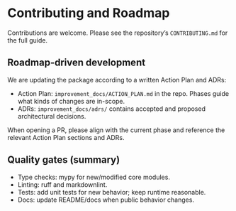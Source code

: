 # Contributing and Roadmap

Contributions are welcome. Please see the repository’s `CONTRIBUTING.md` for the full guide.

## Roadmap-driven development

We are updating the package according to a written Action Plan and ADRs:

- Action Plan: `improvement_docs/ACTION_PLAN.md` in the repo. Phases guide what kinds of changes are in-scope.
- ADRs: `improvement_docs/adrs/` contains accepted and proposed architectural decisions.

When opening a PR, please align with the current phase and reference the relevant Action Plan sections and ADRs.

## Quality gates (summary)

- Type checks: mypy for new/modified core modules.
- Linting: ruff and markdownlint.
- Tests: add unit tests for new behavior; keep runtime reasonable.
- Docs: update README/docs when public behavior changes.
